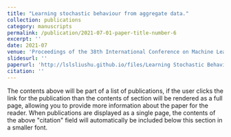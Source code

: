```yaml
---
title: "Learning stochastic behaviour from aggregate data."
collection: publications
category: manuscripts
permalink: /publication/2021-07-01-paper-title-number-6
excerpt: ''
date: 2021-07
venue: 'Proceedings of the 38th International Conference on Machine Learning (ICML)'
slidesurl: ''
paperurl: 'http://lslsliushu.github.io/files/Learning Stochastic Behaviour from Aggregate Data.pdf'
citation: ''
---
```


The contents above will be part of a list of publications, if the user clicks the link for the publication than the contents of section will be rendered as a full page, allowing you to provide more information about the paper for the reader. When publications are displayed as a single page, the contents of the above "citation" field will automatically be included below this section in a smaller font.
